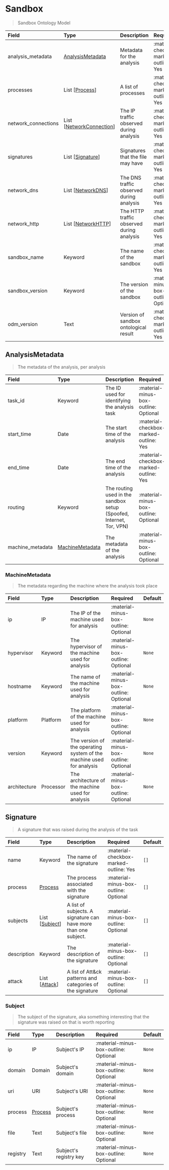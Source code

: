 [comment]: # (AUTOGENERATED MARKDOWN CONTENT. UPDATES TO ODM DOCUMENTATION SHOULD BE DONE THROUGH ASSEMBLYLINE-BASE REPO!)
# Sandbox
> Sandbox Ontology Model

| Field | Type | Description | Required | Default |
| :--- | :--- | :--- | :--- | :--- |
| analysis_metadata | [AnalysisMetadata](/odm/models/ontology/types/sandbox/#analysismetadata) | Metadata for the analysis | :material-checkbox-marked-outline: Yes | `None` |
| processes | List [[Process](/odm/models/ontology/types/proc/#process)] | A list of processes | :material-checkbox-marked-outline: Yes | `[]` |
| network_connections | List [[NetworkConnection](/odm/models/ontology/types/network/#networkconnection)] | The IP traffic observed during analysis | :material-checkbox-marked-outline: Yes | `[]` |
| signatures | List [[Signature](/odm/models/ontology/types/sandbox/#signature)] | Signatures that the file may have | :material-checkbox-marked-outline: Yes | `[]` |
| network_dns | List [[NetworkDNS](/odm/models/ontology/types/network/#networkdns)] | The DNS traffic observed during analysis | :material-checkbox-marked-outline: Yes | `[]` |
| network_http | List [[NetworkHTTP](/odm/models/ontology/types/network/#networkhttp)] | The HTTP traffic observed during analysis | :material-checkbox-marked-outline: Yes | `[]` |
| sandbox_name | Keyword | The name of the sandbox | :material-checkbox-marked-outline: Yes | `None` |
| sandbox_version | Keyword | The version of the sandbox | :material-minus-box-outline: Optional | `None` |
| odm_version | Text | Version of sandbox ontological result | :material-checkbox-marked-outline: Yes | `1.0` |


[comment]: # (AUTOGENERATED MARKDOWN CONTENT. UPDATES TO ODM DOCUMENTATION SHOULD BE DONE THROUGH ASSEMBLYLINE-BASE REPO!)
## AnalysisMetadata
> The metadata of the analysis, per analysis

| Field | Type | Description | Required | Default |
| :--- | :--- | :--- | :--- | :--- |
| task_id | Keyword | The ID used for identifying the analysis task | :material-minus-box-outline: Optional | `None` |
| start_time | Date | The start time of the analysis | :material-checkbox-marked-outline: Yes | `None` |
| end_time | Date | The end time of the analysis | :material-checkbox-marked-outline: Yes | `None` |
| routing | Keyword | The routing used in the sandbox setup (Spoofed, Internet, Tor, VPN) | :material-minus-box-outline: Optional | `None` |
| machine_metadata | [MachineMetadata](/odm/models/ontology/types/sandbox/#machinemetadata) | The metadata of the analysis | :material-minus-box-outline: Optional | `None` |


[comment]: # (AUTOGENERATED MARKDOWN CONTENT. UPDATES TO ODM DOCUMENTATION SHOULD BE DONE THROUGH ASSEMBLYLINE-BASE REPO!)
### MachineMetadata
> The metadata regarding the machine where the analysis took place

| Field | Type | Description | Required | Default |
| :--- | :--- | :--- | :--- | :--- |
| ip | IP | The IP of the machine used for analysis | :material-minus-box-outline: Optional | `None` |
| hypervisor | Keyword | The hypervisor of the machine used for analysis | :material-minus-box-outline: Optional | `None` |
| hostname | Keyword | The name of the machine used for analysis | :material-minus-box-outline: Optional | `None` |
| platform | Platform | The platform of the machine used for analysis | :material-minus-box-outline: Optional | `None` |
| version | Keyword | The version of the operating system of the machine used for analysis | :material-minus-box-outline: Optional | `None` |
| architecture | Processor | The architecture of the machine used for analysis | :material-minus-box-outline: Optional | `None` |


[comment]: # (AUTOGENERATED MARKDOWN CONTENT. UPDATES TO ODM DOCUMENTATION SHOULD BE DONE THROUGH ASSEMBLYLINE-BASE REPO!)
## Signature
> A signature that was raised during the analysis of the task

| Field | Type | Description | Required | Default |
| :--- | :--- | :--- | :--- | :--- |
| name | Keyword | The name of the signature | :material-checkbox-marked-outline: Yes | `[]` |
| process | [Process](/odm/models/ontology/types/proc/#process) | The process associated with the signature | :material-minus-box-outline: Optional | `[]` |
| subjects | List [[Subject](/odm/models/ontology/types/sandbox/#subject)] | A list of subjects. A signature can have more than one subject. | :material-minus-box-outline: Optional | `[]` |
| description | Keyword | The description of the signature | :material-minus-box-outline: Optional | `[]` |
| attack | List [[Attack](/odm/models/result/#attack)] | A list of Att&ck patterns and categories of the signature | :material-minus-box-outline: Optional | `[]` |


[comment]: # (AUTOGENERATED MARKDOWN CONTENT. UPDATES TO ODM DOCUMENTATION SHOULD BE DONE THROUGH ASSEMBLYLINE-BASE REPO!)
### Subject
> The subject of the signature, aka something interesting that the signature was raised on that is worth reporting

| Field | Type | Description | Required | Default |
| :--- | :--- | :--- | :--- | :--- |
| ip | IP | Subject's IP | :material-minus-box-outline: Optional | `None` |
| domain | Domain | Subject's domain | :material-minus-box-outline: Optional | `None` |
| uri | URI | Subject's URI | :material-minus-box-outline: Optional | `None` |
| process | [Process](/odm/models/ontology/types/proc/#process) | Subject's process | :material-minus-box-outline: Optional | `None` |
| file | Text | Subject's file | :material-minus-box-outline: Optional | `None` |
| registry | Text | Subject's registry key | :material-minus-box-outline: Optional | `None` |


